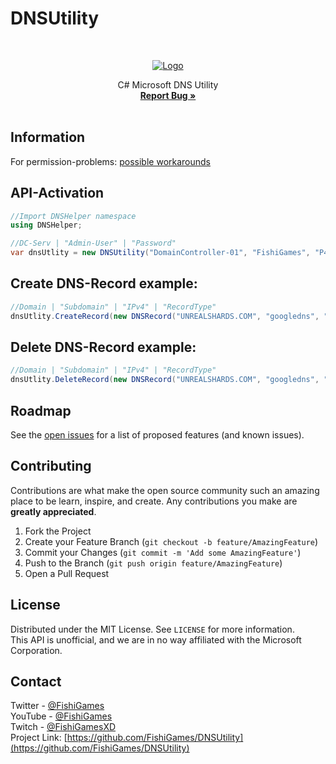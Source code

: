 # DNSUtility
<!-- PROJECT LOGO -->
<br />
<p align="center">
  <a href="https://github.com/FishiGames/ADTools">
    <img src="https://cdn.worldvectorlogo.com/logos/active-directory-1.svg" alt="Logo">
  </a>

  <p align="center">
    C# Microsoft DNS Utility
    <br />
    <a href="https://github.com/FishiGames/ADTools/issues"><strong>Report Bug »</strong></a>
    <br />
    <br />
  </p>


## Information
For permission-problems: [possible workarounds](https://github.com/FishiGames/DNSUtility/issues/1)

<!-- USAGE EXAMPLES -->
## API-Activation
```csharp
//Import DNSHelper namespace
using DNSHelper;

//DC-Serv | "Admin-User" | "Password"
var dnsUtlity = new DNSUtility("DomainController-01", "FishiGames", "P4ssw0rd12E");
```


## Create DNS-Record example:
```csharp
//Domain | "Subdomain" | "IPv4" | "RecordType"
dnsUtlity.CreateRecord(new DNSRecord("UNREALSHARDS.COM", "googledns", "8.8.8.8", RecordType.A));
```


## Delete DNS-Record example:
```csharp
//Domain | "Subdomain" | "IPv4" | "RecordType"
dnsUtlity.DeleteRecord(new DNSRecord("UNREALSHARDS.COM", "googledns", "8.8.8.8", RecordType.A));
```

<!-- ROADMAP -->
## Roadmap

See the [open issues](https://github.com/FishiGames/DNSUtility/issues) for a list of proposed features (and known issues).


<!-- CONTRIBUTING -->
## Contributing

Contributions are what make the open source community such an amazing place to be learn, inspire, and create. Any contributions you make are **greatly appreciated**.

1. Fork the Project
2. Create your Feature Branch (`git checkout -b feature/AmazingFeature`)
3. Commit your Changes (`git commit -m 'Add some AmazingFeature'`)
4. Push to the Branch (`git push origin feature/AmazingFeature`)
5. Open a Pull Request


<!-- LICENSE -->
## License

Distributed under the MIT License. See `LICENSE` for more information.
\
This API is unofficial, and we are in no way affiliated with the Microsoft Corporation.


<!-- CONTACT -->
## Contact

Twitter - [@FishiGames](https://twitter.com/FishiGames)
\
YouTube - [@FishiGames](https://www.youtube.com/channel/UC1DY8vlCtV-5fm41qsO19Qw)
\
Twitch - [@FishiGamesXD](https://twitch.tv/FishiGamesXD)
\
Project Link: [https://github.com/FishiGames/DNSUtility](https://github.com/FishiGames/DNSUtility)
